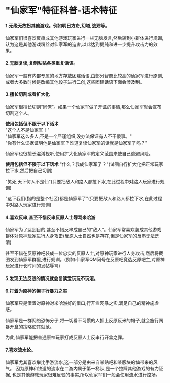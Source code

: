 # "仙家军"特征科普-话术特征

#### 1.无缘无故拐其他游戏。例如明日方舟,幻塔,战双等。
仙家军们很喜欢反串成其他游戏玩家进行一些无脑发言,然后转到小群体进行规训,认为这是其他游戏粉丝对仙家军的迫害,以此达到提纯和进一步提升攻击力的效果。

#### 2.无脑复读,复制粘贴各类重复话语。

仙家军一般有内部专属的地方存放团建话语,由部分智商比较高的仙家军进行原创,或者大多数时候是改编其他段子进行二创,这些团建话语下面会涉及到。

#### 3.擅长切割或者扩大化
仙家军很擅长切割“同僚”。如果一个仙家军做了开盒的事情,那么仙家军就会宣布切割这个人。


**使用包括但不限于以下话术**<br>
"这个人不是仙家军！"<br>
"仙家军这么多人,不是一个严谨组织,没办法保证有人不干傻事。"<br>
"你有什么证据证明他是仙家军？难道复读仙家军的话就是仙家军了吗？"<br>

仙家军也很擅长混淆视听,使用扩大化仙家军的定义范围来使自己逃避风险。

**使用包括但不限于以下话术**
"什么？我成仙家军了？"(试图自行扩大化把正常玩家拉下水,然后把自己切割)

"笑死,天下何人不是仙"(只要把敌人和路人都拉下水,在此过程中对路人玩家进行规训)

"这下我们(指的是整个社区)都是仙家军了"(只要把敌人和路人都拉下水,在此过程中对路人玩家进行规训)


#### 4.喜欢反串,甚至不惜反串反原人士辱骂米哈游
仙家军为了达到目的,甚至不惜反串成自己的“敌人”。仙家军常喜欢装成其他游戏群体对原神玩家进行人身攻击(反原人士自然也是存在,但是仙家军的反串无法洗清)

甚至不惜在反原神吧装成一位忠实的反原人士,对原神玩家进行人身攻击,然后将截图发到仙家军群里,进行规训。(例如:仙家军QM问号在反原吧竞选反原吧主,对原神玩家进行长时间的发帖辱骂)

#### 5.发现无法反驳的情况就会复读爱玩玩不玩滚。

#### 6.打着为原神的幌子行暴力之实
仙家军只是借着对原神对米哈游好的借口,行开盒网暴之实,满足自己的精神施虐感。

仙家军是一群网络恐怖分子,将一切看不习惯的人扣上反原反米的帽子,就会施行网暴开盒的策略使其就范。

为此,仙家军能把普通原神玩家打成反原人士反串行开盒之罪。

#### 7.喜欢流水论。

仙家军尤其喜欢攀比手游流水,这一部分是由来自某贴吧和某版块的仙带来的风气。 
因为原神和铁道的流水在二游内属于第一梯队,是一个拉踩其他游戏的有力证据, 也是其他游戏玩家很难反驳的事实,所以仙家军们一般会使用流水进行控场。
